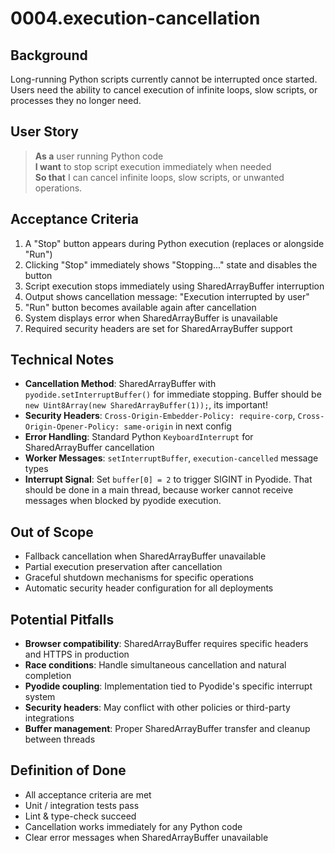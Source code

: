# 0004.execution-cancellation

## Background

Long-running Python scripts currently cannot be interrupted once started. Users need the ability to cancel execution of infinite loops, slow scripts, or processes they no longer need.

## User Story

> **As a** user running Python code  
> **I want** to stop script execution immediately when needed  
> **So that** I can cancel infinite loops, slow scripts, or unwanted operations.

## Acceptance Criteria

1. A "Stop" button appears during Python execution (replaces or alongside "Run")
2. Clicking "Stop" immediately shows "Stopping..." state and disables the button
3. Script execution stops immediately using SharedArrayBuffer interruption
4. Output shows cancellation message: "Execution interrupted by user"
5. "Run" button becomes available again after cancellation
6. System displays error when SharedArrayBuffer is unavailable
7. Required security headers are set for SharedArrayBuffer support

## Technical Notes

- **Cancellation Method**: SharedArrayBuffer with `pyodide.setInterruptBuffer()` for immediate stopping. Buffer should be `new Uint8Array(new SharedArrayBuffer(1));`, its important!
- **Security Headers**: `Cross-Origin-Embedder-Policy: require-corp`, `Cross-Origin-Opener-Policy: same-origin` in next config
- **Error Handling**: Standard Python `KeyboardInterrupt` for SharedArrayBuffer cancellation
- **Worker Messages**: `setInterruptBuffer`, `execution-cancelled` message types
- **Interrupt Signal**: Set `buffer[0] = 2` to trigger SIGINT in Pyodide. That should be done in a main thread, because worker cannot receive messages when blocked by pyodide execution.

## Out of Scope

- Fallback cancellation when SharedArrayBuffer unavailable
- Partial execution preservation after cancellation
- Graceful shutdown mechanisms for specific operations
- Automatic security header configuration for all deployments

## Potential Pitfalls

- **Browser compatibility**: SharedArrayBuffer requires specific headers and HTTPS in production
- **Race conditions**: Handle simultaneous cancellation and natural completion
- **Pyodide coupling**: Implementation tied to Pyodide's specific interrupt system
- **Security headers**: May conflict with other policies or third-party integrations
- **Buffer management**: Proper SharedArrayBuffer transfer and cleanup between threads

## Definition of Done

- All acceptance criteria are met
- Unit / integration tests pass
- Lint & type-check succeed
- Cancellation works immediately for any Python code
- Clear error messages when SharedArrayBuffer unavailable
